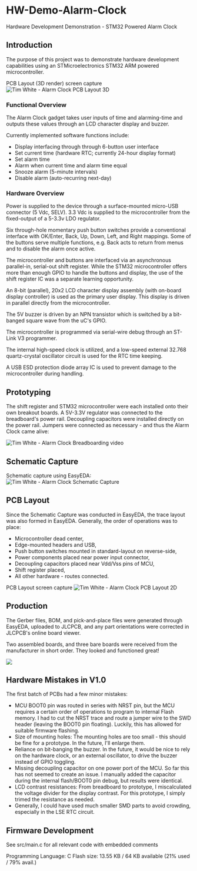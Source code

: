 # HW-Demo-Alarm-Clock
Hardware Development Demonstration - STM32 Powered Alarm Clock

## Introduction
The purpose of this project was to demonstrate hardware development capabilities using an STMicroelectronics STM32 ARM powered microcontroller.

PCB Layout (3D render) screen capture
![Tim White - Alarm Clock PCB Layout 3D](https://i.imgur.com/0fxB9ug.png "Tim White - Alarm Clock PCB Layout 3D")


### Functional Overview
The Alarm Clock gadget takes user inputs of time and alarming-time and outputs these values through an LCD character display and buzzer.

Currently implemented software functions include:
- Display interfacing through  through 6-button user interface
- Set current time (hardware RTC; currently 24-hour display format)
- Set alarm time
- Alarm when current time and alarm time equal
- Snooze alarm (5-minute intervals)
- Disable alarm (auto-recurring next-day)


### Hardware Overview
Power is supplied to the device through a surface-mounted micro-USB connector (5 Vdc, SELV).  3.3 Vdc is supplied to the microcontroller from the fixed-output of a 5-3.3v LDO regulator.

Six through-hole momentary push button switches provide a conventional interface with OK/Enter, Back, Up, Down, Left, and Right mappings. Some of the buttons serve multiple functions, e.g. Back acts to return from menus and to disable the alarm once active.

The microcontroller and buttons are interfaced via an asynchronous parallel-in, serial-out shift register. While the STM32 microcontroller offers more than enough GPIO to handle the buttons and display, the use of the shift register IC was a separate learning opportunity.

An 8-bit (parallel), 20x2 LCD character display assembly (with on-board display controller) is used as the primary user display. This display is driven in parallel directly from the microcontroller.

The 5V buzzer is driven by an NPN transistor which is switched by a bit-banged square wave from the uC's GPIO.

The microcontroller is programmed via serial-wire debug through an ST-Link V3 programmer. 

The internal high-speed clock is utilized, and a low-speed external 32.768 quartz-crystal oscillator circuit is used for the RTC time keeping.

A USB ESD protection diode array IC is used to prevent damage to the microcontroller during handling.

## Prototyping
The shift register and STM32 microcontroller were each installed onto their own breakout boards. A 5V-3.3V regulator was connected to the breadboard's power rail. Decoupling capacitors were installed directly on the power rail. Jumpers were connected as necessary - and thus the Alarm Clock came alive:

![Tim White - Alarm Clock Breadboarding video](https://raw.githubusercontent.com/twwhite/hw-demo-alarm-clock/main/photos/2022-02-07_18-57-08.gif)

## Schematic Capture
Schematic capture using  EasyEDA:
![Tim White - Alarm Clock Schematic Capture](https://i.imgur.com/WZjY5iu.png "Tim White - Alarm Clock Schematic Capture")

## PCB Layout
Since the Schematic Capture was conducted in EasyEDA, the trace layout was also formed in EasyEDA.
Generally, the order of operations was to place:
- Microcontroller dead center,
- Edge-mounted headers and USB,
- Push button switches mounted in standard-layout on reverse-side,
- Power components placed near power input connector,
- Decoupling capacitors placed near Vdd/Vss pins of MCU,
- Shift register placed,
- All other hardware - routes connected.


PCB Layout screen capture
![Tim White - Alarm Clock PCB Layout 2D](https://i.imgur.com/XjeU2HU.png "Tim White - Alarm Clock PCB Layout 2D")


## Production
The Gerber files, BOM, and pick-and-place files were generated through EasyEDA, uploaded to JLCPCB, and any part orientations were corrected in JLCPCB's online board viewer.

Two assembled boards, and three bare boards were received from the manufacturer in short order. They looked and functioned great! 

![](https://i.imgur.com/lvQmfeI.jpg)

## Hardware Mistakes in V1.0
The first batch of PCBs had a few minor mistakes:
- MCU BOOT0 pin was routed in series with NRST pin, but the MCU requires a certain order of operations to program to internal Flash memory. I had to cut the NRST trace and route a jumper wire to the SWD header (leaving the BOOT0 pin floating). Luckily, this has allowed for suitable firmware flashing.
- Size of mounting holes: The mounting holes are too small - this should be fine for a prototype. In the future, I'll enlarge them.
- Reliance on bit-banging the buzzer. In the future, it would be nice to rely on the hardware clock, or an external oscillator, to drive the buzzer instead of GPIO toggling.
- Missing decoupling capacitor on one power port of the MCU. So far this has not seemed to create an issue. I manually added the capacitor during the internal flash/BOOT0 pin debug, but results were identical.
- LCD contrast resistances: From breadboard to prototype, I miscalculated the voltage divider for the display contrast. For this prototype, I simply trimed the resistance as needed.
- Generally, I could have used much smaller SMD parts to avoid crowding, especially in the LSE RTC circuit.

## Firmware Development
See src/main.c for all relevant code with embedded comments

Programming Language: C
Flash size: 13.55 KB / 64 KB available (21% used / 79% avail.)




